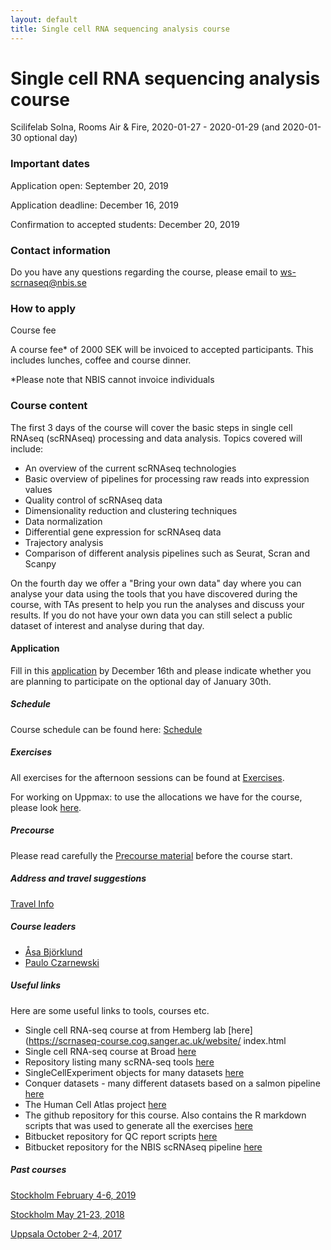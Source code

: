 ```yaml
---
layout: default
title: Single cell RNA sequencing analysis course
---
```


# Single cell RNA sequencing analysis course
Scilifelab Solna, Rooms Air & Fire,  2020-01-27 - 2020-01-29 (and 2020-01-30 optional day)

### Important dates

Application open: September 20, 2019

Application deadline: December 16, 2019

Confirmation to accepted students: December 20, 2019

### Contact information

Do you have any questions regarding the course, please email to ws-scrnaseq@nbis.se

### How to apply

Course fee

A course fee* of 2000 SEK will be invoiced to accepted participants. This includes lunches, coffee and course dinner.

*Please note that NBIS cannot invoice individuals

### Course content

The first 3 days of the course will cover the basic steps in single cell RNAseq (scRNAseq) processing and data analysis. Topics covered will include:

* An overview of the current scRNAseq technologies
* Basic overview of pipelines for processing raw reads into expression values
* Quality control of scRNAseq data
* Dimensionality reduction and clustering techniques
* Data normalization
* Differential gene expression for scRNAseq data
* Trajectory analysis
* Comparison of different analysis pipelines such as Seurat, Scran and Scanpy

On the fourth day we offer a "Bring your own data" day where you can analyse your data using the tools that you have discovered during the course, with TAs present to help you run the analyses and discuss your results. If you do not have your own data you can still select a public dataset of interest and analyse during that day.

#### Application

Fill in this [application](https://forms.gle/6VFVTFep6iYk7wLr9) by December 16th and please indicate whether you are planning to participate on the optional day of January 30th. 

##### Schedule

Course schedule can be found here: [Schedule]()

##### Exercises

All exercises for the afternoon sessions can be found at [Exercises](). 

For working on Uppmax: to use the allocations we have for the course, please look [here](login.md).

##### Precourse

Please read carefully the [Precourse material](precourse) before the course start. 

##### Address and travel suggestions

[Travel Info](travel)

##### Course leaders

* [Åsa Björklund](http://nbis.se/about/staff/asa-bjorklund/)
* [Paulo Czarnewski](https://nbis.se/about/staff/paulo-czarnewski/)

##### Useful links

Here are some useful links to tools, courses etc. 

* Single cell RNA-seq course at from Hemberg lab [here](https://scrnaseq-course.cog.sanger.ac.uk/website/ index.html
* Single cell RNA-seq course at Broad [here](https://broadinstitute.github.io/2019_scWorkshop/)
* Repository listing many scRNA-seq tools [here](https://github.com/seandavi/awesome-single-cell)
* SingleCellExperiment objects for many datasets [here](https://hemberg-lab.github.io/scRNA.seq.datasets/)
* Conquer datasets - many different datasets based on a salmon pipeline [here](http://imlspenticton.uzh.ch:3838/conquer/)
* The Human Cell Atlas project [here](https://www.humancellatlas.org/) 
* The github repository for this course. Also contains the R markdown scripts that was used to generate all the exercises [here](https://github.com/NBISweden/workshop-scRNAseq)
* Bitbucket repository for QC report scripts [here](https://bitbucket.org/asbj/qc-summary_scrnaseq)
* Bitbucket repository for the NBIS scRNAseq pipeline [here](https://bitbucket.org/scilifelab-lts/lts-workflows-sm-scrnaseq)


##### Past courses

[Stockholm February 4-6, 2019](https://nbisweden.github.io/workshop-archive/workshop-scRNAseq/2018-05-21/)

[Stockholm May 21-23, 2018](https://nbisweden.github.io/workshop-archive/workshop-scRNAseq/2018-05-21/)

[Uppsala October 2-4, 2017](https://scilifelab.github.io/courses/scrnaseq/1710/)

